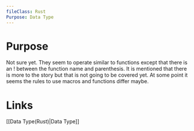 ```yaml
---
fileClass: Rust
Purpose: Data Type
---
```

# Purpose

Not sure yet. They seem to operate similar to functions except that there is an ! between the function name and parenthesis. It is mentioned that there is more to the story but that is not going to be covered yet. At some point it seems the rules to use macros and functions differ maybe.



# Links

[[Data Type(Rust)|Data Type]]
